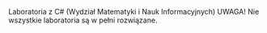 Laboratoria z C# (Wydział Matematyki i Nauk Informacyjnych)
UWAGA! Nie wszystkie laboratoria są w pełni rozwiązane.
